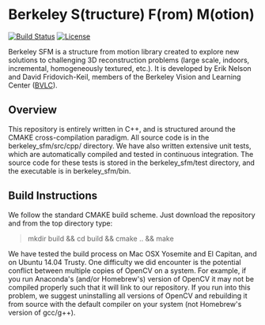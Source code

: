 # Berkeley S(tructure) F(rom) M(otion)

[![Build Status](https://travis-ci.org/erik-nelson/berkeley_sfm.svg?branch=master)](https://travis-ci.org/erik-nelson/berkeley_sfm)
[![License](https://img.shields.io/badge/license-BSD-blue.svg)](LICENSE)

Berkeley SFM is a structure from motion library created to explore new solutions to challenging 3D reconstruction problems (large scale, indoors, incremental, homogeneously textured, etc.). It is developed by Erik Nelson and David Fridovich-Keil, members of the Berkeley Vision and Learning Center ([BVLC](http://bvlc.eecs.berkeley.edu)).

## Overview
This repository is entirely written in C++, and is structured around the CMAKE cross-compilation paradigm. All source code is in the berkeley_sfm/src/cpp/ directory. We have also written extensive unit tests, which are automatically compiled and tested in continuous integration. The source code for these tests is stored in the berkeley_sfm/test directory, and the executable is in berkeley_sfm/bin.

## Build Instructions
We follow the standard CMAKE build scheme. Just download the repository and from the top directory type:

> mkdir build && cd build && cmake .. && make

We have tested the build process on Mac OSX Yosemite and El Capitan, and on Ubuntu 14.04 Trusty. One difficulty we did encounter is the potential conflict between multiple copies of OpenCV on a system. For example, if you run Anaconda's (and/or Homebrew's) version of OpenCV it may not be compiled properly such that it will link to our repository. If you run into this problem, we suggest uninstalling all versions of OpenCV and rebuilding it from source with the default compiler on your system (not Homebrew's version of gcc/g++).
